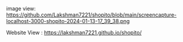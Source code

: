 
image view: https://github.com/Lakshman7221/shopito/blob/main/screencapture-localhost-3000-shopito-2024-01-13-17_39_38.png

Website View : https://lakshman7221.github.io/shopito/
